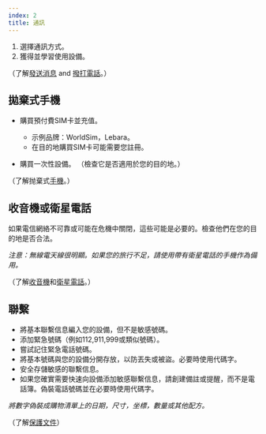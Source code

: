 ```yaml
---
index: 2
title: 通訊
---
```

1. 選擇通訊方式。
2. 獲得並學習使用設備。

（了解[發送消息](umbrella://communications/sending-a-message) and [撥打電話](umbrella://communications/making-a-call)。）

## 拋棄式手機

*   購買預付費SIM卡並充值。

    * 示例品牌：WorldSim，Lebara。
    * 在目的地購買SIM卡可能需要您註冊。

*   購買一次性設備。 （檢查它是否適用於您的目的地。）

（了解抛棄式[手機](umbrella://communications/mobile-phones/beginner)。）

## 收音機或衛星電話

如果電信網絡不可靠或可能在危機中關閉，這些可能是必要的。檢查他們在您的目的地是否合法。

*注意：無線電天線很明顯。如果您的旅行不足，請使用帶有衛星電話的手機作為備用。*

（了解[收音機](umbrella://communications/radios-and-satellite-phones/beginner)和[衛星電話](umbrella://communications/radios-and-satellite-phones/advanced)。）

## 聯繫

*   將基本聯繫信息編入您的設備，但不是敏感號碼。
*   添加緊急號碼（例如112,911,999或類似號碼）。
*   嘗試記住緊急電話號碼。
*   將基本號碼與您的設備分開存放，以防丟失或被盜。必要時使用代碼字。
*   安全存儲敏感的聯繫信息。
*   如果您確實需要快速向設備添加敏感聯繫信息，請創建備註或提醒，而不是電話簿。偽裝電話號碼並在必要時使用代碼字。

*將數字偽裝成購物清單上的日期，尺寸，坐標，數量或其他配方。*

（了解[保護文件](umbrella://information/protecting-files)）